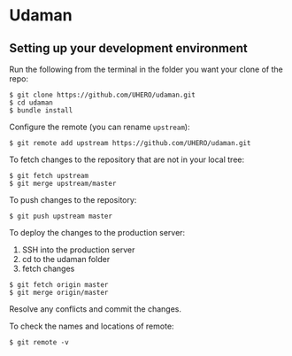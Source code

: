 Udaman
====

Setting up your development environment
----

Run the following from the terminal in the folder you want your clone of the repo:

```
$ git clone https://github.com/UHERO/udaman.git
$ cd udaman
$ bundle install
```

Configure the remote (you can rename `upstream`):
```
$ git remote add upstream https://github.com/UHERO/udaman.git
```

To fetch changes to the repository that are not in your local tree:
```
$ git fetch upstream
$ git merge upstream/master
```

To push changes to the repository:
```
$ git push upstream master
```

To deploy the changes to the production server:

1.  SSH into the production server
2.  cd to the udaman folder
3.  fetch changes

```
$ git fetch origin master
$ git merge origin/master
```

Resolve any conflicts and commit the changes.

To check the names and locations of remote:
```
$ git remote -v
```
